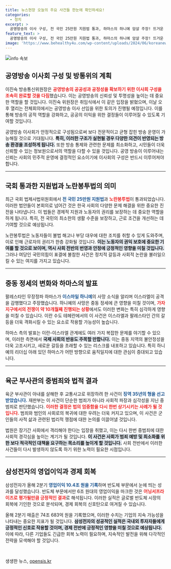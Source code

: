 ```yaml
---
title: 뉴스현장 오늘의 주요 사건들 한눈에 확인하세요!
categories:
  - 정치
excerpt: >
  공영방송의 이사 구성, 전 국민 25만원 지원법 통과, 하마스의 하니예 암살 주장! 뜨거운 뉴스가 가득한 하루, 반드시 확인해야 할 핵심 소식들!
feature_text: >
  공영방송의 이사 구성, 전 국민 25만원 지원법 통과, 하마스의 하니예 암살 주장! 뜨거운 뉴스가 가득한 하루, 반드시 확인해야 할 핵심 소식들!
image: 'https://www.behealthy4u.com/wp-content/uploads/2024/06/koreanews.jpg'
---
```


<p><img src="https://www.behealthy4u.com/wp-content/uploads/2024/06/koreanews.jpg" alt="info 속보" /></p>

<h2 data-ke-size="size26">공영방송 이사회 구성 및 방통위의 계획</h2>

<p data-ke-size="size16">이진숙 방송통신위원장은 <b><span style="color: #ee2323;">공영방송의 공공성과 공정성을 확보하기 위한 이사회 구성을 조속히 완료할 것을 다짐</span></b>했습니다. 이는 공영방송의 신뢰성 및 투명성을 높이는 데 중요한 역할을 할 것입니다. 이진숙 위원장은 취임식에서 이 같은 입장을 밝혔으며, 이날 오후 열리는 전체회의에서는 공영방송 이사 선임을 위한 토의가 진행될 예정입니다. 이를 통해 방송의 공적 역할을 강화하고, 공공의 이익을 위한 결정들이 이루어질 수 있도록 기여할 것입니다.</p>

<p data-ke-size="size16">공영방송 이사회가 안정적으로 구성됨으로써 보다 전문적이고 균형 잡힌 방송 운영이 가능해질 것으로 기대됩니다. <b><span style="background-color: #21538527;">특히, 이러한 구조가 실현될 경우 다양한 의견이 반영되는 방송 환경을 조성하게 됩니다.</span></b> 또한 방송 통제와 관련한 문제를 최소화하고, 시민들이 더욱 신뢰할 수 있는 정보원으로서의 역할을 다할 수 있을 것입니다. 공영 방송이 이루어내는 신뢰는 사회의 민주적 운영에 결정적인 요소이기에 이사회의 구성은 반드시 이루어져야 합니다.</p>

<hr>

<h2 data-ke-size="size26">국회 통과한 지원법과 노란봉투법의 의미</h2>

<p data-ke-size="size16">최근 국회 법제사법위원회에서 <b><span style="color: #1a5490;">전 국민 25만원 지원법</span></b>과 <b><span style="color: #ee2323;">노란봉투법</span></b>이 통과되었습니다. 이러한 법안들이 본회의로 넘어간 것은 한국 사회의 다양한 문제 해결을 위한 중요한 진전을 나타냅니다. 이 법들은 경제적 지원과 노동자의 권리를 보장하는 데 중요한 역할을 하게 됩니다. 특히, 전 국민의 최소한의 생활 수준을 보장하고, 근로 조건을 개선하는 데 기여할 것으로 예상됩니다.</p>

<p data-ke-size="size16">노란봉투법은 노동자들이 불법 해고나 부당 대우에 대한 조치를 취할 수 있게 도와주며, 이로 인해 근로자의 권리가 한층 강화될 것입니다. <b><span style="background-color: #21538527;">이는 노동자의 권익 보호에 중요한 기여를 할 것으로 보이며, 역시 사회 전반의 번영과 안정에 긍정적인 영향을 미칠 것입니다.</span></b> 그러나 여당인 국민의힘이 표결에 불참한 사건은 정치적 갈등과 사회적 논란을 불러일으킬 수 있는 여지를 가지고 있습니다.</p>

<hr>

<h2 data-ke-size="size26">중동 정세의 변화와 하마스의 발표</h2>

<p data-ke-size="size16">팔레스타인 무장정파 하마스가 <b><span style="color: #1a5490;">이스마일 하니예</span></b>의 사망 소식을 알리며 이스라엘이 공격을 감행했다고 주장했습니다. 하니예의 사망은 중동 정세에 큰 영향을 미칠 것이며, <b><span style="color: #ee2323;">가자지구에서의 전쟁이 약 10개월째 진행되는 상황</span></b>에서도 이러한 변화는 특히 심각하게 영향을 미칠 수 있습니다. 이란 수도 테헤란에서의 이 사건은 이스라엘과 팔레스타인 간의 갈등을 더욱 격화시킬 수 있는 요소로 작용할 가능성이 높습니다.</p>

<p data-ke-size="size16">하마스 측의 발표는 이란-이스라엘 관계에도 여러 가지 복잡한 문제를 야기할 수 있으며, 이러한 측면에서 <b><span style="background-color: #21538527;">국제 사회의 반응도 주목할 만합니다.</span></b> 이는 중동 지역의 불안정성을 더욱 고조시키고, 새로운 갈등을 초래할 수 있는 리스크를 내포하고 있습니다. 특히 하니예의 리더십 아래 있던 하마스가 어떤 방향으로 움직일지에 대한 관심이 증대되고 있습니다.</p>

<hr>

<h2 data-ke-size="size26">육군 부사관의 중범죄와 법적 결과</h2>

<p data-ke-size="size16">육군 부사관이 아내를 살해한 후 교통사고로 위장하려 한 사건이 <b><span style="color: #1a5490;">징역 35년의 형을 선고받았습니다.</span></b> 재판부는 이 사건이 단순한 범죄가 아니라 사회적 파장과 심각성을 지닌 중범죄로 판단했습니다. <b><span style="color: #ee2323;">이러한 결정은 법의 엄중함을 다시 한번 상기시키는 사례가 될 것입니다.</span></b> 범죄와 범인의 사회로의 복귀에 대한 우려는 더욱 커지고 있으며, 이 사건은 군인들의 사적 삶과 관련된 법리적 쟁점에 대한 논의를 이끌어낼 것입니다.</p>

<p data-ke-size="size16">법원은 장기간 사회에서 격리해야 한다는 입장을 취했고, 이는 다시 한번 중범죄에 대한 사회적 경각심을 높이는 계기가 될 것입니다. <b><span style="background-color: #21538527;">이 사건은 사회가 범죄 예방 및 최소화를 위한 보다 적극적인 대책을 요구하는 목소리를 높이게 할 것입니다.</span></b> 사회 전반에서 이러한 사건들이 다시 발생하지 않도록 하기 위한 노력이 필요한 시점입니다.</p>

<hr>

<h2 data-ke-size="size26">삼성전자의 영업이익과 경제 회복</h2>

<p data-ke-size="size16">삼성전자가 올해 2분기 <b><span style="color: #1a5490;">영업이익 10.4조 원을 기록</span></b>하며 반도체 부문에서 눈에 띄는 성과를 달성했습니다. 반도체 부문에서만 6조 원대의 영업이익을 마크한 것은 <b><span style="color: #ee2323;">어닝서프라이즈로 평가될만큼 긍정적인 결과</span></b>로 해석됩니다. 이러한 실적은 글로벌 반도체 시장의 회복에 기인한 것으로 분석되며, 경제 회복의 신호탄으로 여겨질 수 있습니다.</p>

<p data-ke-size="size16">올해 2분기 매출은 74조 683억 원을 기록했으며, 이러한 수치는 기업의 지속 가능성을 나타내는 중요한 지표가 될 것입니다. <b><span style="background-color: #21538527;">삼성전자의 성공적인 실적은 국내외 투자자들에게 긍정적인 신호로 작용할 것이며, 경제 전반에 긍정적인 영향을 미칠 것으로 예상됩니다.</span></b> 이에 따라, 다른 기업들도 긴급한 회복 노력이 필요하며, 지속적인 발전을 위해 다각적인 전략을 모색해야 할 것입니다.</p>

<p data-ke-size="size16">&nbsp;</p>
생생한 뉴스, <a href="https://opensis.kr" rel="dofollow">opensis.kr</a>



